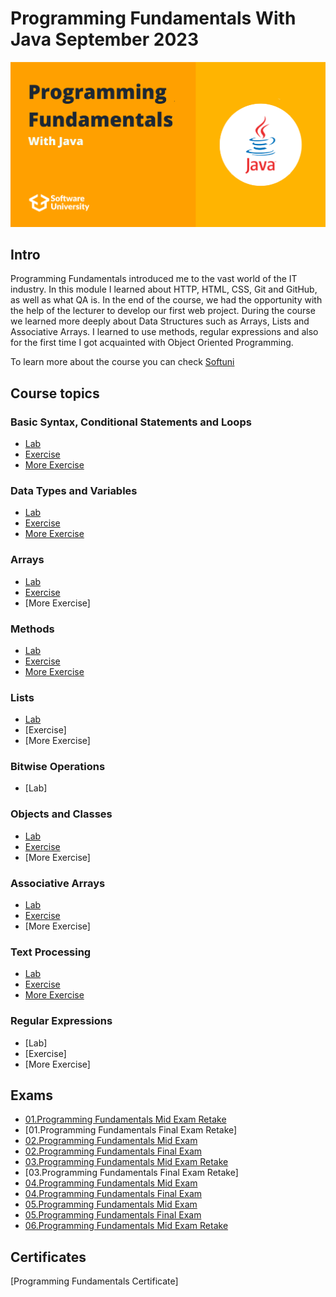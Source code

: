 # Programming Fundamentals With Java September 2023

![programming-fundamentals-softuni](programming-fundamentals-softuni.png)

## Intro
Programming Fundamentals introduced me to the vast world of the IT industry. In this module I learned about HTTP, HTML, CSS, Git and GitHub, as well as what QA is. In the end of the course, we had the opportunity with the help of the lecturer to develop our first web project. During the course we learned more deeply about Data Structures such as Arrays, Lists and Associative Arrays. I learned to use methods, regular expressions and also for the first time I got acquainted with Object Oriented Programming.

To learn more about the course you can check [Softuni](https://softuni.bg/)


## Course topics

### Basic Syntax, Conditional Statements and Loops
- [Lab](https://github.com/Dimitar-Peev/02.PF-Java-September-2023/tree/main/_01_BasicSyntaxConditionalStatementsAndLoops/_01_Lab)
- [Exercise](https://github.com/Dimitar-Peev/02.PF-Java-September-2023/tree/main/_01_BasicSyntaxConditionalStatementsAndLoops/_02_Exercise)
- [More Exercise](https://github.com/Dimitar-Peev/02.PF-Java-September-2023/tree/main/_01_BasicSyntaxConditionalStatementsAndLoops/_03_MoreExercise)
### Data Types and Variables
- [Lab](https://github.com/Dimitar-Peev/02.PF-Java-September-2023/tree/main/_02_DataTypesAndVariables/_01_Lab)
- [Exercise](https://github.com/Dimitar-Peev/02.PF-Java-September-2023/tree/main/_02_DataTypesAndVariables/_02_Exercise)
- [More Exercise](https://github.com/Dimitar-Peev/02.PF-Java-September-2023/tree/main/_02_DataTypesAndVariables/_03_MoreExercise)
### Arrays
- [Lab](https://github.com/Dimitar-Peev/02.PF-Java-September-2023/tree/main/_03_Arrays/_01_Lab)
- [Exercise](https://github.com/Dimitar-Peev/02.PF-Java-September-2023/tree/main/_03_Arrays/_02_Exercise)
- [More Exercise]
### Methods
- [Lab](https://github.com/Dimitar-Peev/02.PF-Java-September-2023/tree/main/_04_Methods/_01_Lab)
- [Exercise](https://github.com/Dimitar-Peev/02.PF-Java-September-2023/tree/main/_04_Methods/_02_Exercise)
- [More Exercise](https://github.com/Dimitar-Peev/02.PF-Java-September-2023/tree/main/_04_Methods/_03_MoreExercise)
### Lists
- [Lab](https://github.com/Dimitar-Peev/02.PF-Java-September-2023/tree/main/_05_List/_01_Lab)
- [Exercise]
- [More Exercise]
### Bitwise Operations
- [Lab]
### Objects and Classes
- [Lab](https://github.com/Dimitar-Peev/02.PF-Java-September-2023/tree/main/_08_ObjectsAndClasses/_01_Lab)
- [Exercise](https://github.com/Dimitar-Peev/02.PF-Java-September-2023/tree/main/_08_ObjectsAndClasses/_02_Exercise)
- [More Exercise]
### Associative Arrays
- [Lab](https://github.com/Dimitar-Peev/02.PF-Java-September-2023/tree/main/_09_AssociativeArrays/_01_Lab)
- [Exercise](https://github.com/Dimitar-Peev/02.PF-Java-September-2023/tree/main/_09_AssociativeArrays/_02_Exercise)
- [More Exercise]
### Text Processing
- [Lab](https://github.com/Dimitar-Peev/02.PF-Java-September-2023/tree/main/_10_TextProcessing/_01_Lab)
- [Exercise](https://github.com/Dimitar-Peev/02.PF-Java-September-2023/tree/main/_10_TextProcessing/_02_Exercise)
- [More Exercise](https://github.com/Dimitar-Peev/02.PF-Java-September-2023/tree/main/_10_TextProcessing/_03_MoreExercise)
### Regular Expressions
- [Lab]
- [Exercise]
- [More Exercise]


## Exams
- [01.Programming Fundamentals Mid Exam Retake](https://github.com/Dimitar-Peev/02.PF-Java-September-2023/tree/main/FundamentalsExams/_01_ProgrammingFundamentalsMidExamRetake)
- [01.Programming Fundamentals Final Exam Retake]
- [02.Programming Fundamentals Mid Exam](https://github.com/Dimitar-Peev/02.PF-Java-September-2023/tree/main/FundamentalsExams/_02_ProgrammingFundamentalsMidExam)
- [02.Programming Fundamentals Final Exam](https://github.com/Dimitar-Peev/02.PF-Java-September-2023/tree/main/FundamentalsExams/_02_ProgrammingFundamentalsFinalExam)
- [03.Programming Fundamentals Mid Exam Retake](https://github.com/Dimitar-Peev/02.PF-Java-September-2023/tree/main/FundamentalsExams/_03_ProgrammingFundamentalsMidExamRetake)
- [03.Programming Fundamentals Final Exam Retake]
- [04.Programming Fundamentals Mid Exam](https://github.com/Dimitar-Peev/02.PF-Java-September-2023/tree/main/FundamentalsExams/_04_ProgrammingFundamentalsMidExam)
- [04.Programming Fundamentals Final Exam](https://github.com/Dimitar-Peev/02.PF-Java-September-2023/tree/main/FundamentalsExams/_04_ProgrammingFundamentalsFinalExam)
- [05.Programming Fundamentals Mid Exam](https://github.com/Dimitar-Peev/02.PF-Java-September-2023/tree/main/FundamentalsExams/_05_ProgrammingFundamentalsMidExam)
- [05.Programming Fundamentals Final Exam](https://github.com/Dimitar-Peev/02.PF-Java-September-2023/tree/main/FundamentalsExams/_05_ProgrammingFundamentalsFinal%20Exam)
- [06.Programming Fundamentals Mid Exam Retake](https://github.com/Dimitar-Peev/02.PF-Java-September-2023/tree/main/FundamentalsExams/_06_ProgrammingFundamentalsMidExamRetake)


## Certificates
[Programming Fundamentals Certificate]
